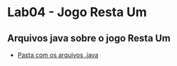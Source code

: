 # Lab04 - Jogo Resta Um
## Arquivos java sobre o jogo Resta Um
* [Pasta com os arquivos .java](src/pt/c02oo/s03relacionamento/s04restaum/)